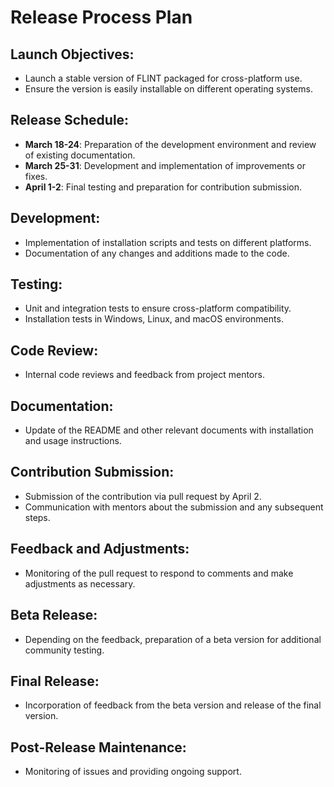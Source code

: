 # Release Process Plan

## Launch Objectives:
- Launch a stable version of FLINT packaged for cross-platform use.
- Ensure the version is easily installable on different operating systems.

## Release Schedule:
- **March 18-24**: Preparation of the development environment and review of existing documentation.
- **March 25-31**: Development and implementation of improvements or fixes.
- **April 1-2**: Final testing and preparation for contribution submission.

## Development:
- Implementation of installation scripts and tests on different platforms.
- Documentation of any changes and additions made to the code.

## Testing:
- Unit and integration tests to ensure cross-platform compatibility.
- Installation tests in Windows, Linux, and macOS environments.

## Code Review:
- Internal code reviews and feedback from project mentors.

## Documentation:
- Update of the README and other relevant documents with installation and usage instructions.

## Contribution Submission:
- Submission of the contribution via pull request by April 2.
- Communication with mentors about the submission and any subsequent steps.

## Feedback and Adjustments:
- Monitoring of the pull request to respond to comments and make adjustments as necessary.

## Beta Release:
- Depending on the feedback, preparation of a beta version for additional community testing.

## Final Release:
- Incorporation of feedback from the beta version and release of the final version.

## Post-Release Maintenance:
- Monitoring of issues and providing ongoing support.
